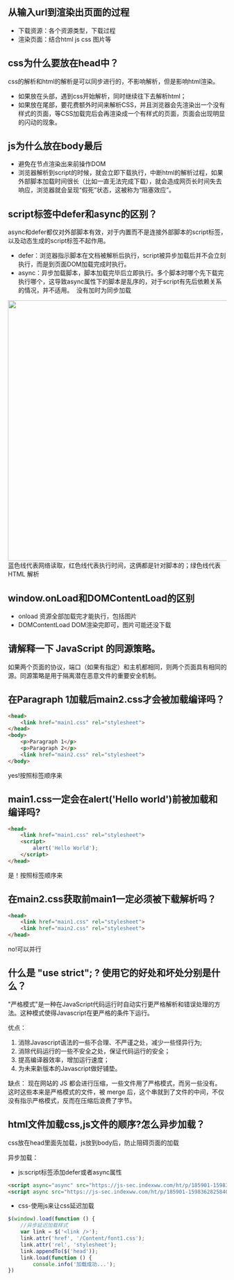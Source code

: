 ## 从输入url到渲染出页面的过程
- 下载资源：各个资源类型，下载过程
- 渲染页面：结合html js css 图片等

## css为什么要放在head中？
css的解析和html的解析是可以同步进行的，不影响解析，但是影响html渲染。
- 如果放在头部，遇到css开始解析，同时继续往下去解析html；
- 如果放在尾部，要花费额外时间来解析CSS，并且浏览器会先渲染出一个没有样式的页面，等CSS加载完后会再渲染成一个有样式的页面，页面会出现明显的闪动的现象。

## js为什么放在body最后
- 避免在节点渲染出来前操作DOM
- 浏览器解析到script的时候，就会立即下载执行，中断html的解析过程，如果外部脚本加载时间很长（比如一直无法完成下载），就会造成网页长时间失去响应，浏览器就会呈现“假死”状态，这被称为“阻塞效应”。

## script标签中defer和async的区别？
async和defer都仅对外部脚本有效，对于内置而不是连接外部脚本的script标签，以及动态生成的script标签不起作用。
- defer：浏览器指示脚本在文档被解析后执行，script被异步加载后并不会立刻执行，而是到页面DOM加载完成时执行。
- async：异步加载脚本，脚本加载完毕后立即执行。多个脚本时哪个先下载完执行哪个，这导致async属性下的脚本是乱序的，对于script有先后依赖关系的情况，并不适用。 
没有加时为同步加载
<img src='/image/script.png' width=600px/>  
蓝色线代表网络读取，红色线代表执行时间，这俩都是针对脚本的；绿色线代表 HTML 解析

## window.onLoad和DOMContentLoad的区别
- onload 资源全部加载完才能执行，包括图片
- DOMContentLoad DOM渲染完即可，图片可能还没下载

## 请解释一下 JavaScript 的同源策略。
如果两个页面的协议，端口（如果有指定）和主机都相同，则两个页面具有相同的源。同源策略是用于隔离潜在恶意文件的重要安全机制。

## 在Paragraph 1加载后main2.css才会被加载编译吗？
```html
<head>
    <link href="main1.css" rel="stylesheet">
</head>
<body>
    <p>Paragraph 1</p>
    <p>Paragraph 2</p>
    <link href="main2.css" rel="stylesheet">
</body>
```
yes!按照标签顺序来

## main1.css一定会在alert('Hello world')前被加载和编译吗?
```html
<head>
    <link href="main1.css" rel="stylesheet">
    <script>
        alert('Hello World');
    </script>
</head>
```
是！按照标签顺序来

## 在main2.css获取前main1一定必须被下载解析吗？
```html
<head>
    <link href="main1.css" rel="stylesheet">
    <link href="main2.css" rel="stylesheet">
</head>
```
 no!可以并行

## 什么是 "use strict"; ? 使用它的好处和坏处分别是什么？
"严格模式"是一种在JavaScript代码运行时自动实行更严格解析和错误处理的方法。这种模式使得Javascript在更严格的条件下运行。

优点：
1. 消除Javascript语法的一些不合理、不严谨之处，减少一些怪异行为;
2. 消除代码运行的一些不安全之处，保证代码运行的安全；
3. 提高编译器效率，增加运行速度；
4. 为未来新版本的Javascript做好铺垫。


缺点：
现在网站的 JS 都会进行压缩，一些文件用了严格模式，而另一些没有。这时这些本来是严格模式的文件，被 merge 后，这个串就到了文件的中间，不仅没有指示严格模式，反而在压缩后浪费了字节。

## html文件加载css,js文件的顺序?怎么异步加载？
css放在head里面先加载，js放到body后，防止阻碍页面的加载

异步加载：

- js:script标签添加defer或者async属性
```html
<script async="async" src="https://js-sec.indexww.com/ht/p/185901-159836282584097.js"></script>
<script async src="https://js-sec.indexww.com/ht/p/185901-159836282584097.js"></script>
```

- css-使用js来让css延迟加载
```js
$(window).load(function () {
    //异步延迟加载样式
    var link = $('<link />');
    link.attr('href', '/Content/font1.css');
    link.attr('rel', 'stylesheet');
    link.appendTo($('head'));
    link.load(function () {
        console.info('加载成功...');
})
```
